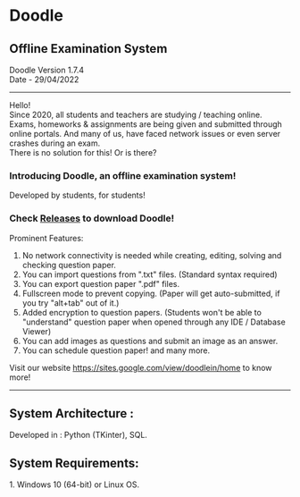 <h1>Doodle</h1>
<h2>Offline Examination System</h2>

Doodle Version 1.7.4
<br>Date - 29/04/2022

---------------------------------------------------------------------------------------------------------------------------
Hello!
<br>Since 2020, all students and teachers are studying / teaching online. Exams, homeworks & assignments are being given and submitted through online portals. And many of us, have faced network issues or even server crashes during an exam. 
<br>There is no solution for this! Or is there?
<h3>Introducing <b>Doodle</b>, an offline examination system!</h3>
Developed by students, for students!

<h3><p>Check <a href="https://github.com/NotShrirang/Doodle/releases/tag/v1.7.4">Releases</a> to download Doodle!</p></h3>

Prominent Features:
1. No network connectivity is needed while creating, editing, solving and checking question paper.
2. You can import questions from ".txt" files. (Standard syntax required)
3. You can export question paper ".pdf" files.
4. Fullscreen mode to prevent copying. (Paper will get auto-submitted, if you try "alt+tab" out of it.)
5. Added encryption to question papers. (Students won't be able to "understand" question paper when opened through any IDE / Database Viewer)
6. You can add images as questions and submit an image as an answer.
7. You can schedule question paper!
and many more.

Visit our website <a href="https://sites.google.com/view/doodlein/home">https://sites.google.com/view/doodlein/home</a> to know more!

---------------------------------------------------------------------------------------------------------------------------

<h2>System Architecture :</h2>
Developed in : Python (TKinter), SQL.
<h2>System Requirements:</h2>
1. Windows 10 (64-bit) or Linux OS.
